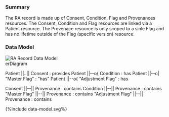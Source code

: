 ### Summary

The RA record is made up of Consent, Condition, Flag and Provenances resources.  The Consent, Condition and Flag resources are linked via a Patient resource.  The Provenace resource is only scoped to a sinle Flag and has no lifetime outside of the Flag (specific version) resource.

### Data Model

<div>
    <img style="max-width: 70%" alt="RA Record Data Model" src="data-model-contained-provenance.drawio.png"/>
</div>

<div class="mermaid">
erDiagram

  Patient ||..|| Consent : provides
  Patient ||--o{ Condition : has
  Patient ||--o| "Master Flag" : "has"
  Patient ||--o{ "Adjustment Flag" : has

  Consent ||--|| Provenance : contains
  Condition ||--|| Provenance : contains
  "Master Flag" ||--|| Provenance : contains
  "Adjustment Flag" ||--|| Provenance : contains
</div>

<div style="text-align: left;">

{%include data-model.svg%}

</div>